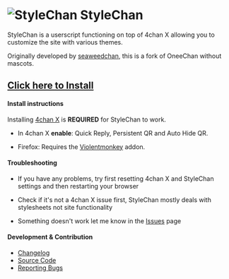 ![StyleChan](https://github.com/user-attachments/assets/874a641b-4486-4747-b8fb-0acbfe8c8cce) StyleChan
====

StyleChan is a userscript functioning on top of 4chan X allowing you to customize the site with various themes.

Originally developed by [seaweedchan](https://github.com/seaweedchan/OneeChan), this is a fork of OneeChan without mascots.

## [Click here to Install](https://github.com/3nly/StyleChan/raw/main/StyleChan.user.js)


#### Install instructions

Installing [4chan X](https://github.com/ccd0/4chan-x) is **REQUIRED** for StyleChan to work.

- In 4chan X **enable**: Quick Reply, Persistent QR and Auto Hide QR.

- Firefox: Requires the [Violentmonkey](https://addons.mozilla.org/en-US/firefox/addon/violentmonkey/) addon.

#### Troubleshooting

- If you have any problems, try first resetting 4chan X and StyleChan settings and then restarting your browser

- Check if it's not a 4chan X issue first, StyleChan mostly deals with stylesheets not site functionality

- Something doesn't work let me know in the [Issues](https://github.com/3nly/StyleChan/issues) page


#### Development & Contribution

- [Changelog](https://github.com/3nly/StyleChan/blob/main/CHANGELOG.md)
- [Source Code](https://github.com/3nly/StyleChan/)
- [Reporting Bugs](https://github.com/3nly/StyleChan/issues)
